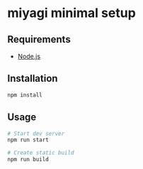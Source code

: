 # miyagi minimal setup

## Requirements

* [Node.js](https://nodejs.org/)

## Installation

```sh
npm install
```

## Usage

```sh
# Start dev server
npm run start

# Create static build
npm run build
```
